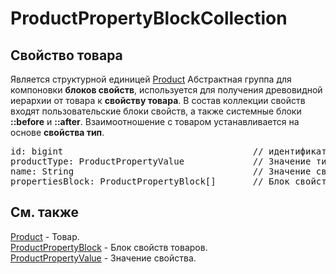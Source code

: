 # ProductPropertyBlockCollection
## Свойство товара
Является структурной единицей [Product](../Product.md)
Абстрактная группа для компоновки **блоков свойств**, используется для получения древовидной иерархии от товара 
к **свойству товара**. В состав коллекции свойств входят пользовательские блоки свойств, а также системные 
блоки **::before** и **::after**. Взаимоотношение с товаром устанавливается на основе **свойства тип**.
<pre>
id: bigint                                    // идентификатор, примари
productType: ProductPropertyValue             // Значение типа товара
name: String                                  // Значение свойства  
propertiesBlock: ProductPropertyBlock[]       // Блок свойств товаров
</pre>
## Cм. также
[Product](../Product.md) - Товар.  
[ProductPropertyBlock](ProductPropertyBlock.md) - Блок свойств товаров.  
[ProductPropertyValue](ProductPropertyValue.md) - Значение свойства.  